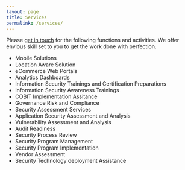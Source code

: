 ```yaml
---
layout: page
title: Services
permalink: /services/
---
```


Please [get in touch](mailto:info@vertigosolutions.in) for the following functions and activities. We offer envious skill set to you to get the work done with perfection.

* Mobile Solutions
* Location Aware Solution
* eCommerce Web Portals
* Analytics Dashboards
* Information Security Trainings and Certification Preparations
* Information Security Awareness Trainings
* COBIT Implementation Assitance
* Governance Risk and Compliance
* Security Assessment Services
* Application Security Assessment and Analysis
* Vulnerability Assessment and Analysis
* Audit Readiness
* Security Process Review
* Security Program Management
* Security Program Implementation
* Vendor Assessment
* Security Technology deployment Assistance
